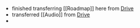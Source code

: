 - finished transferring [[Roadmap]] here from [Drive](https://docs.google.com/document/d/10I56r_Co1TzIjPb662Q-5NGEEdlTlopvsGWzXI5UhmI/edit?usp=share_link)
- transferred [[Audio]] from [Drive](https://docs.google.com/spreadsheets/d/1R9jZwYgQ7hFGcy1L6-2PX7r57PP64LKNdrEu8x-Yfj8/edit?usp=share_link)
-